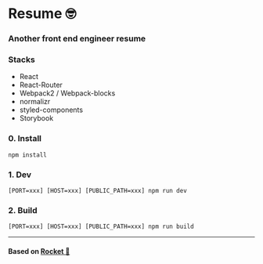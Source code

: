 # Resume 🤓
### Another front end engineer resume

### Stacks
- React
- React-Router
- Webpack2 / Webpack-blocks
- normalizr
- styled-components
- Storybook

### 0. Install
`npm install`

### 1. Dev
`[PORT=xxx] [HOST=xxx] [PUBLIC_PATH=xxx] npm run dev`

### 2. Build
`[PORT=xxx] [HOST=xxx] [PUBLIC_PATH=xxx] npm run build`


---
#### Based on [Rocket 🚀](https://github.com/cool4zbl/rocket)

